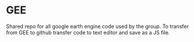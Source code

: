 # GEE
Shared repo for all google earth engine code used by the group. To transfer from GEE to github transfer code to text editor and save as a JS file. 
